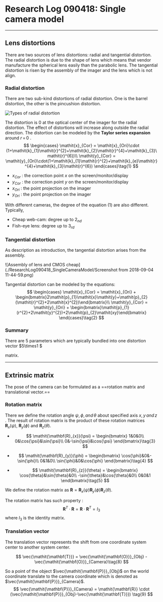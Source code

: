 # Research Log 090418: Single camera model

---

## Lens distortions

There are two sources of lens distortions: radial and tangential distortion. The radial distortion is due to the shape of lens which means that vendor manufacture the spherical lens easily than the parabolic lens. The tangential distortion is risen by the assembly of the imager and the lens which is not align.

### Radial distortion

There are two sub-kind distortions of radial distortion. One is the barrel distortion, the other is the pincushion distortion. 

 ![Types of radial distortion](./ResearchLog090418_SingleCameraModel/lens-distortion-graphic.jpg)

The distortion is $0$ at the optical center of the imager for the radial distortion. The effect of distortions will increase along outside the radial direction. The distortion can be modeled by the **Taylor series expansion** around $\mathit{r}\,=\,0$ .
$$
\begin{cases}
\mathit{x}_{Cor} = \mathit{x}_{Ori}\cdot (1+\mathit{k}_{1}\mathit{r}^{2}+\mathit{k}_{2}\mathit{r}^{4}+\mathit{k}_{3}\mathit{r}^{6})\\
\mathit{y}_{Cor} = 
\mathit{y}_{Ori}\cdot(1+\mathit{k}_{1}\mathit{r}^{2}+\mathit{k}_{e}\mathit{r}^{4}+\mathit{k}_{3}\mathit{r}^{6})
\end{cases}\tag{1}
$$

+ $\mathit{x}_{Cor}$ : the correction point $x$ on the screen/monitor/display
+ $\mathit{y}_{Cor}$ : the correction point $y$ on the screen/monitor/display
+ $\mathit{x}_{Ori}$ :  the point projection on the imager
+ $\mathit{y}_{Ori}$ :  the point projection on the imager

With different cameras, the degree of the equation $(1)$ are also different. Typically,

+ Cheap web-cam: degree up to $2_{nd}$
+ Fish-eye lens: degree up to $3_{rd}$

### Tangential distortion

As description as introduction, the tangential distortion arises from the assembly. 

![Assembly of lens and CMOS cheap](./ResearchLog090418_SingleCameraModel/Screenshot from 2018-09-04 11-44-59.png) 

Tangential distortion can be modeled by the equations:
$$
\begin{cases}
\mathit{x}_{Cor} = \mathit{x}_{Ori} + \begin{bmatrix}2\mathit{p}_{1}\mathit{x}\mathit{y}+\mathit{p}_{2}(\mathit{r}^{2}+2\mathit{x}^{2})\end{bmatrix}\\
\mathit{y}_{Cor} = \mathit{y}_{Ori} + \begin{bmatrix}\mathit{p}_{1}(r^{2}+2\mathit{y}^{2})+2\mathit{p}_{2}\mathit{xy}\end{bmatrix}
\end{cases}\tag{2}
$$

### Summary

There are $5$ parameters which are typically bundled into  one distortion vector $5\times1 $

matrix.

---

## Extrinsic matrix

The pose of the camera can be formulated as a ==rotation matrix and translational vector.== 

### Rotation matrix

There we define the rotation angle $\psi,\phi,\,and\,\theta$ about specified axis $\mathit{x},\mathit{y}\,and\,\mathit{z}$ . The result of rotation matrix is the product of these rotation matrices $\mathit{\mathbf{R}_{x}}(\psi)$, $\mathit{\mathbf{R}_{y}}(\phi)$ and  $\mathit{\mathbf{R}_{z}}(\theta)$. 

+ $$
  \mathit{\mathbf{R}_{x}}(\psi) = 
  \begin{bmatrix}
  1&0&0\\
  0&\cos{\psi}&\sin{\psi}\\
  0&-\sin{\psi}&\cos{\psi}
  \end{bmatrix}\tag{3}
  $$

+ $$
  \mathit{\mathbf{R}_{y}}(\phi) = 
  \begin{bmatrix}
  \cos{\phi}&0&-\sin{\phi}\\
  0&1&0\\
  \sin{\phi}&0&\cos{\phi}
  \end{bmatrix}\tag{4}
  $$

+ $$
  \mathit{\mathbf{R}_{z}}(\theta) = 
  \begin{bmatrix}
  \cos{\theta}&\sin{\theta}&0\\
  -\sin{\theta}&\cos{\theta}&0\\
  0&0&1
  \end{bmatrix}\tag{5}
  $$




We define the rotation matrix as $\mathit{\mathbf{R}}= \mathit{\mathbf{R}}_{x}(\psi)\mathit{\mathbf{R}}_{y}(\phi)\mathit{\mathbf{R}}_{z}(\theta)\tag{6}$.

The rotation matrix has such property :
$$
\mathit{\mathbf{R}}^{T}\cdot\mathit{\mathbf{R}} = \mathit{\mathbf{R}}\cdot\mathit{\mathbf{R}}^{T} = \mathit{I}_{3}\tag{7}
$$
where $\mathit{I}_{3}$ is the identity matrix.

### Translation vector

The translation vector represents the shift from one coordinate system center to another system center. 

$$
\vec{\mathit{\mathbf{T}}} = \vec{\mathit{\mathbf{O}}}_{Obj} - \vec{\mathit{\mathbf{O}}}_{Camera}\tag{8}
$$

So a point of the object $\vec{\mathit{\mathbf{P}}}_{Obj}$ on the world coordinate translate to the camera coordinate which is denoted as $\vec{\mathit{\mathbf{P}}}_{Camera}$. 
$$
\vec{\mathit{\mathbf{P}}}_{Camera} =
\mathit{\mathbf{R}}
\cdot 
(\vec{\mathit{\mathbf{P}}}_{Obj}-\vec{\mathit{\mathbf{T}}}) \tag{9}
$$




